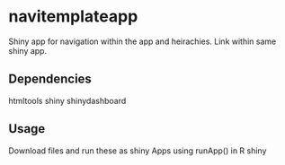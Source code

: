 # navitemplateapp
Shiny app for navigation within the app and heirachies. Link within same shiny app.


## Dependencies

htmltools
shiny
shinydashboard

## Usage

Download files and run these as shiny Apps using runApp() in R shiny
